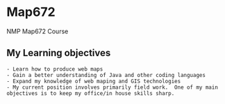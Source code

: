 # Map672
NMP Map672 Course
## My Learning objectives
    - Learn how to produce web maps
    - Gain a better understanding of Java and other coding languages
    - Expand my knowledge of web maping and GIS technologies
    - My current position involves primarily field work.  One of my main objectives is to keep my office/in house skills sharp.